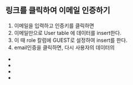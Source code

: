 ## 링크를 클릭하여 이메일 인증하기
1. 이메일을 입력하고 인증키를 클릭하면
2. 이메일만으로 User table 에 데이터를 insert한다.
3. 이 때 role 칼럼에 GUEST로 설정하여 insert를 한다.
4. email인증을 클릭하면, 다시 사용자의 데이터의  
* 
* 
* 
* 